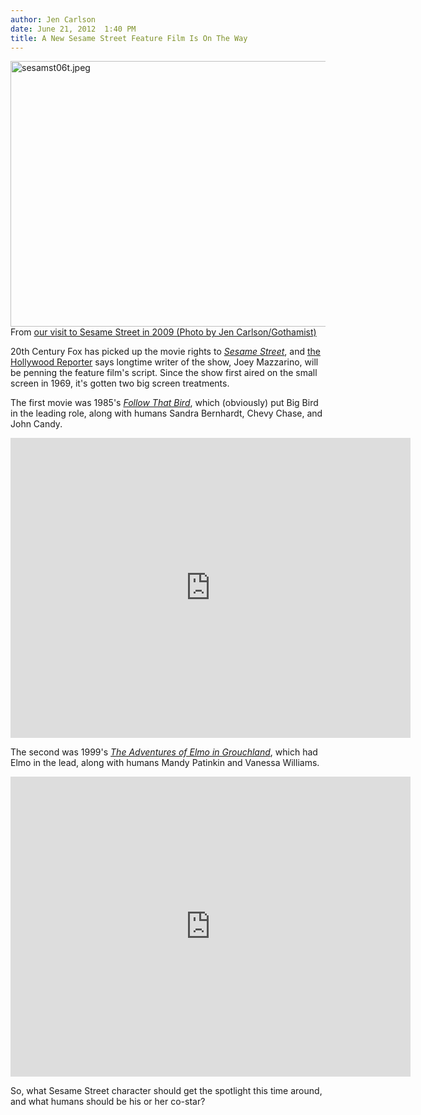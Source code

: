 ```yaml
---
author: Jen Carlson
date: June 21, 2012  1:40 PM
title: A New Sesame Street Feature Film Is On The Way
---
```


<p><span class="mt-enclosure mt-enclosure-image" style="display: inline;"> <img alt="sesamst06t.jpeg" src="https://web.archive.org/web/20130511050741im_/http://gothamist.com/attachments/arts_jen/sesamst06t.jpeg" width="640" height="425" class="image-none"> </span><br>
<span class="photo_caption">From <a href="https://web.archive.org/web/20130511050741/http://gothamist.com/2008/12/12/visiting_sesame_street.php">our visit to Sesame Street in 2009 (Photo by Jen Carlson/Gothamist)</a></span></p>

<p>20th Century Fox has picked up the movie rights to <a href="https://web.archive.org/web/20130511050741/http://gothamist.com/tags/sesamestreet"><em>Sesame Street</em></a>, and <a href="https://web.archive.org/web/20130511050741/http://www.hollywoodreporter.com/heat-vision/sesame-street-movie-works-fox-339374">the Hollywood Reporter</a> says longtime writer of the show, Joey Mazzarino, will be penning the feature film&apos;s script. Since the show first aired on the small screen in 1969, it&apos;s gotten two big screen treatments.  </p>

<p>The first movie was 1985&apos;s <a href="https://web.archive.org/web/20130511050741/http://www.imdb.com/title/tt0089994/"><em>Follow That Bird</em></a>, which (obviously) put Big Bird in the leading role, along with humans Sandra Bernhardt, Chevy Chase, and John Candy.</p>

<p><iframe width="640" height="480" src="https://web.archive.org/web/20130511050741if_/http://www.youtube.com/embed/KG14o6dVGBU" frameborder="0" allowfullscreen></iframe></p>

<p>The second was 1999&apos;s <a href="https://web.archive.org/web/20130511050741/http://www.imdb.com/title/tt0159421/"><em>The Adventures of Elmo in Grouchland</em></a>, which had Elmo in the lead, along with humans Mandy Patinkin and Vanessa Williams.</p>

<p><iframe width="640" height="480" src="https://web.archive.org/web/20130511050741if_/http://www.youtube.com/embed/w83W4ug5HTw" frameborder="0" allowfullscreen></iframe></p>

<p>So, what Sesame Street character should get the spotlight this time around, and what humans should be his or her co-star?</p>
